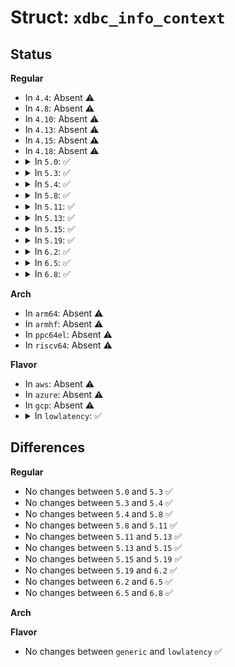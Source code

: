 # Struct: <code>xdbc_info_context</code>

## Status
<b>Regular</b>
<ul>
<li>
In <code>4.4</code>: Absent ⚠️
</li>
<li>
In <code>4.8</code>: Absent ⚠️
</li>
<li>
In <code>4.10</code>: Absent ⚠️
</li>
<li>
In <code>4.13</code>: Absent ⚠️
</li>
<li>
In <code>4.15</code>: Absent ⚠️
</li>
<li>
In <code>4.18</code>: Absent ⚠️
</li>
<li>
<details>
<summary>In <code>5.0</code>: ✅</summary>

```c
struct xdbc_info_context {
    __le64 string0;
    __le64 manufacturer;
    __le64 product;
    __le64 serial;
    __le32 length;
    __le32 __reserved_0[7];
};
```
</details>
</li>
<li>
<details>
<summary>In <code>5.3</code>: ✅</summary>

```c
struct xdbc_info_context {
    __le64 string0;
    __le64 manufacturer;
    __le64 product;
    __le64 serial;
    __le32 length;
    __le32 __reserved_0[7];
};
```
</details>
</li>
<li>
<details>
<summary>In <code>5.4</code>: ✅</summary>

```c
struct xdbc_info_context {
    __le64 string0;
    __le64 manufacturer;
    __le64 product;
    __le64 serial;
    __le32 length;
    __le32 __reserved_0[7];
};
```
</details>
</li>
<li>
<details>
<summary>In <code>5.8</code>: ✅</summary>

```c
struct xdbc_info_context {
    __le64 string0;
    __le64 manufacturer;
    __le64 product;
    __le64 serial;
    __le32 length;
    __le32 __reserved_0[7];
};
```
</details>
</li>
<li>
<details>
<summary>In <code>5.11</code>: ✅</summary>

```c
struct xdbc_info_context {
    __le64 string0;
    __le64 manufacturer;
    __le64 product;
    __le64 serial;
    __le32 length;
    __le32 __reserved_0[7];
};
```
</details>
</li>
<li>
<details>
<summary>In <code>5.13</code>: ✅</summary>

```c
struct xdbc_info_context {
    __le64 string0;
    __le64 manufacturer;
    __le64 product;
    __le64 serial;
    __le32 length;
    __le32 __reserved_0[7];
};
```
</details>
</li>
<li>
<details>
<summary>In <code>5.15</code>: ✅</summary>

```c
struct xdbc_info_context {
    __le64 string0;
    __le64 manufacturer;
    __le64 product;
    __le64 serial;
    __le32 length;
    __le32 __reserved_0[7];
};
```
</details>
</li>
<li>
<details>
<summary>In <code>5.19</code>: ✅</summary>

```c
struct xdbc_info_context {
    __le64 string0;
    __le64 manufacturer;
    __le64 product;
    __le64 serial;
    __le32 length;
    __le32 __reserved_0[7];
};
```
</details>
</li>
<li>
<details>
<summary>In <code>6.2</code>: ✅</summary>

```c
struct xdbc_info_context {
    __le64 string0;
    __le64 manufacturer;
    __le64 product;
    __le64 serial;
    __le32 length;
    __le32 __reserved_0[7];
};
```
</details>
</li>
<li>
<details>
<summary>In <code>6.5</code>: ✅</summary>

```c
struct xdbc_info_context {
    __le64 string0;
    __le64 manufacturer;
    __le64 product;
    __le64 serial;
    __le32 length;
    __le32 __reserved_0[7];
};
```
</details>
</li>
<li>
<details>
<summary>In <code>6.8</code>: ✅</summary>

```c
struct xdbc_info_context {
    __le64 string0;
    __le64 manufacturer;
    __le64 product;
    __le64 serial;
    __le32 length;
    __le32 __reserved_0[7];
};
```
</details>
</li>
</ul>
<b>Arch</b>
<ul>
<li>
In <code>arm64</code>: Absent ⚠️
</li>
<li>
In <code>armhf</code>: Absent ⚠️
</li>
<li>
In <code>ppc64el</code>: Absent ⚠️
</li>
<li>
In <code>riscv64</code>: Absent ⚠️
</li>
</ul>
<b>Flavor</b>
<ul>
<li>
In <code>aws</code>: Absent ⚠️
</li>
<li>
In <code>azure</code>: Absent ⚠️
</li>
<li>
In <code>gcp</code>: Absent ⚠️
</li>
<li>
<details>
<summary>In <code>lowlatency</code>: ✅</summary>

```c
struct xdbc_info_context {
    __le64 string0;
    __le64 manufacturer;
    __le64 product;
    __le64 serial;
    __le32 length;
    __le32 __reserved_0[7];
};
```
</details>
</li>
</ul>

## Differences
<b>Regular</b>
<ul>
<li>
No changes between <code>5.0</code> and <code>5.3</code> ✅
</li>
<li>
No changes between <code>5.3</code> and <code>5.4</code> ✅
</li>
<li>
No changes between <code>5.4</code> and <code>5.8</code> ✅
</li>
<li>
No changes between <code>5.8</code> and <code>5.11</code> ✅
</li>
<li>
No changes between <code>5.11</code> and <code>5.13</code> ✅
</li>
<li>
No changes between <code>5.13</code> and <code>5.15</code> ✅
</li>
<li>
No changes between <code>5.15</code> and <code>5.19</code> ✅
</li>
<li>
No changes between <code>5.19</code> and <code>6.2</code> ✅
</li>
<li>
No changes between <code>6.2</code> and <code>6.5</code> ✅
</li>
<li>
No changes between <code>6.5</code> and <code>6.8</code> ✅
</li>
</ul>
<b>Arch</b>
<ul>
</ul>
<b>Flavor</b>
<ul>
<li>
No changes between <code>generic</code> and <code>lowlatency</code> ✅
</li>
</ul>
